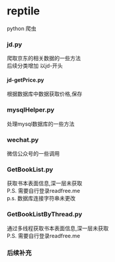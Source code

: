 # reptile
python 爬虫
### jd.py
爬取京东的相关数据的一些方法  
后续分类增加 以jd-开头
#### jd-getPrice.py
根据数据库中数据获取价格,保存  
### mysqlHelper.py
处理mysql数据库的一些方法
### wechat.py
微信公众号的一些调用
### GetBookList.py
获取书本表面信息,深一层未获取   
P.S. 需要自行登录readfree.me  
p.s. 数据库连接字符串未更改
### GetBookListByThread.py
通过多线程获取书本表面信息,深一层未获取  
P.S. 需要自行登录readfree.me
### 后续补充
